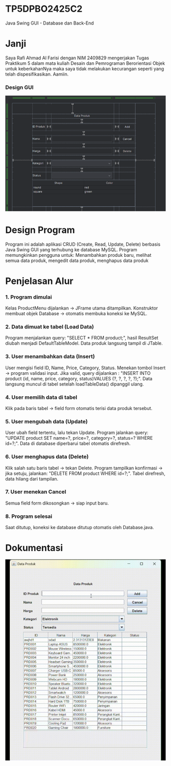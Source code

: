 # TP5DPBO2425C2

Java Swing GUI - Database dan Back-End

# Janji

Saya Rafi Ahmad Al Farisi dengan NIM 2409829 mengerjakan Tugas Praktikum 5 dalam mata kuliah Desain dan Pemrograman Berorientasi Objek untuk keberkahanNya maka saya tidak melakukan kecurangan seperti yang telah dispesifikasikan. Aamiin.

### Design GUI

<div align = "center">
    <img src = "Dokumentasi/design.png">
</div>

# Design Program

Program ini adalah aplikasi CRUD (Create, Read, Update, Delete) berbasis Java Swing GUI yang terhubung ke database MySQL.
Program memungkinkan pengguna untuk: Menambahkan produk baru, melihat semua data produk, mengedit data produk, menghapus data produk

# Penjelasan Alur

### 1. Program dimulai

Kelas ProductMenu dijalankan → JFrame utama ditampilkan. Konstruktor membuat objek Database → otomatis membuka koneksi ke MySQL.

### 2. Data dimuat ke tabel (Load Data)

Program menjalankan query: "SELECT \* FROM product;", hasil ResultSet diubah menjadi DefaultTableModel. Data produk langsung tampil di JTable.

### 3. User menambahkan data (Insert)

User mengisi field ID, Name, Price, Category, Status. Menekan tombol Insert → program validasi input. Jika valid, query dijalankan : "INSERT INTO product (id, name, price, category, status)VALUES (?, ?, ?, ?, ?);". Data langsung muncul di tabel setelah loadTableData() dipanggil ulang.

### 4. User memilih data di tabel

Klik pada baris tabel → field form otomatis terisi data produk tersebut.

### 5. User mengubah data (Update)

User ubah field tertentu, lalu tekan Update. Program jalankan query: "UPDATE product SET name=?, price=?, category=?, status=? WHERE id=?;". Data di database diperbarui tabel otomatis direfresh.

### 6. User menghapus data (Delete)

Klik salah satu baris tabel → tekan Delete. Program tampilkan konfirmasi → jika setuju, jalankan: "DELETE FROM product WHERE id=?;". Tabel direfresh, data hilang dari tampilan.

### 7. User menekan Cancel

Semua field form dikosongkan → siap input baru.

### 8. Program selesai

Saat ditutup, koneksi ke database ditutup otomatis oleh Database.java.

# Dokumentasi

![Demo](Dokumentasi/gifDokumentasi.gif)
